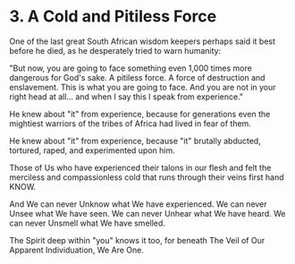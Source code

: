 # 3. A Cold and Pitiless Force

One of the last great South African wisdom keepers perhaps said it best before he died, as he desperately tried to warn humanity: 

"But now, you are going to face something even 1,000 times more dangerous for God's sake. A pitiless force. A force of destruction and enslavement. This is what you are going to face. And you are not in your right head at all... and when I say this I speak from experience."

He knew about "it" from experience, because for generations even the mightiest warriors of the tribes of Africa had lived in fear of them. 

He knew about "it" from experience, because "it" brutally abducted, tortured, raped, and experimented upon him. 

Those of Us who have experienced their talons in our flesh and felt the merciless and compassionless cold that runs through their veins first hand KNOW.  

And We can never Unknow what We have experienced. We can never Unsee what We have seen. We can never Unhear what We have heard. We can never Unsmell what We have smelled. 

The Spirit deep within "you" knows it too, for beneath The Veil of Our Apparent Individuation, We Are One. 



